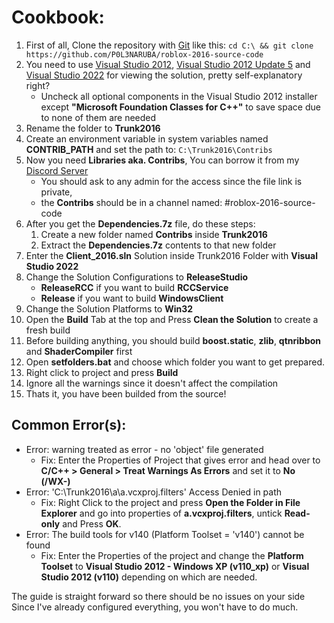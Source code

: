 # Cookbook:

1. First of all, Clone the repository with [Git](https://git-scm.com/) like this: `cd C:\ && git clone https://github.com/P0L3NARUBA/roblox-2016-source-code`
2. You need to use [Visual Studio 2012](https://files.dog/MSDN/Visual%20Studio%202012/en_visual_studio_ultimate_2012_x86_dvd_2262106.iso), [Visual Studio 2012 Update 5](https://files.dog/MSDN/Visual%20Studio%202012%20Update%205/mu_visual_studio_2012_update_5_x86_dvd_6967467.iso) and [Visual Studio 2022](https://visualstudio.microsoft.com/tr/vs/) for viewing the solution, pretty self-explanatory right?
   - Uncheck all optional components in the Visual Studio 2012 installer except **"Microsoft Foundation Classes for C++"** to save space due to none of them are needed
3. Rename the folder to **Trunk2016**
4. Create an environment variable in system variables named **CONTRIB_PATH** and set the path to: ``C:\Trunk2016\Contribs``
5. Now you need **Libraries aka. Contribs**, You can borrow it from my [Discord Server](discord.gg/rVrYHdrbsp)
   * You should ask to any admin for the access since the file link is private,
   * the **Contribs** should be in a channel named: #roblox-2016-source-code
6. After you get the **Dependencies.7z** file, do these steps:
   1. Create a new folder named **Contribs** inside **Trunk2016**
   2. Extract the **Dependencies.7z** contents to that new folder
7. Enter the **Client_2016.sln** Solution inside Trunk2016 Folder with **Visual Studio 2022**
8. Change the Solution Configurations to **ReleaseStudio**
    - **ReleaseRCC** if you want to build **RCCService**
    - **Release** if you want to build **WindowsClient**
9. Change the Solution Platforms to **Win32**
10. Open the **Build** Tab at the top and Press **Clean the Solution** to create a fresh build
11. Before building anything, you should build **boost.static**, **zlib**, **qtnribbon** and **ShaderCompiler** first
12. Open **setfolders.bat** and choose which folder you want to get prepared.
13. Right click to project and press **Build**
14. Ignore all the warnings since it doesn't affect the compilation
15. Thats it, you have been builded from the source!

## Common Error(s):
 - Error: warning treated as error - no 'object' file generated
    - Fix: Enter the Properties of Project that gives error and head over to **C/C++ > General > Treat Warnings As Errors** and set it to **No (/WX-)**
 - Error: 'C:\Trunk2016\a\a.vcxproj.filters' Access Denied in path
    - Fix: Right Click to the project and press **Open the Folder in File Explorer** and go into properties of **a.vcxproj.filters**, untick **Read-only** and Press **OK**.
 - Error: The build tools for v140 (Platform Toolset = 'v140') cannot be found
    - Fix: Enter the Properties of the project and change the **Platform Toolset** to **Visual Studio 2012 - Windows XP (v110_xp)** or **Visual Studio 2012 (v110)** depending on which are needed.

The guide is straight forward so there should be no issues on your side<br>
Since I've already configured everything, you won't have to do much.
